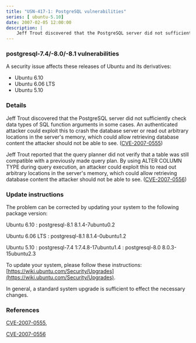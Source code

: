 ```yaml
---
title: "USN-417-1: PostgreSQL vulnerabilities"
series: [ ubuntu-5.10]
date: 2007-02-05 12:00:00
description: |
    Jeff Trout discovered that the PostgreSQL server did not sufficiently check data types of SQL function arguments in some cases. An authenticated attacker could exploit this to crash the database server or read out arbitrary locations in the server&#39;s memory, which could allow retrieving database content the attacker should not be able to see. ([CVE-2007-0555](http://people.ubuntu.com/~ubuntu-security/cve/CVE-2007-0555))
--- 
```

 
### postgresql-7.4/-8.0/-8.1 vulnerabilities

A security issue affects these releases of Ubuntu and its derivatives:

* Ubuntu 6.10
* Ubuntu 6.06 LTS
* Ubuntu 5.10

### Details

Jeff Trout discovered that the PostgreSQL server did not sufficiently check data types of SQL function arguments in some cases. An authenticated attacker could exploit this to crash the database server or read out arbitrary locations in the server&#39;s memory, which could allow retrieving database content the attacker should not be able to see. ([CVE-2007-0555](http://people.ubuntu.com/~ubuntu-security/cve/CVE-2007-0555))

Jeff Trout reported that the query planner did not verify that a table was still compatible with a previously made query plan. By using ALTER COLUMN TYPE during query execution, an attacker could exploit this to read out arbitrary locations in the server&#39;s memory, which could allow retrieving database content the attacker should not be able to see. ([CVE-2007-0556](http://people.ubuntu.com/~ubuntu-security/cve/CVE-2007-0556))

### Update instructions

The problem can be corrected by updating your system to the following package version:

Ubuntu 6.10
 : postgresql-8.1 <span>8.1.4-7ubuntu0.2</span>

Ubuntu 6.06 LTS
 : postgresql-8.1 <span>8.1.4-0ubuntu1.2</span>

Ubuntu 5.10
 : postgresql-7.4 <span>1:7.4.8-17ubuntu1.4</span>
 : postgresql-8.0 <span>8.0.3-15ubuntu2.3</span>

To update your system, please follow these instructions: [https://wiki.ubuntu.com/Security/Upgrades](https://wiki.ubuntu.com/Security/Upgrades).

In general, a standard system upgrade is sufficient to effect the necessary changes.

### References

 [CVE-2007-0555](http://people.ubuntu.com/~ubuntu-security/cve/CVE-2007-0555), 

 [CVE-2007-0556](http://people.ubuntu.com/~ubuntu-security/cve/CVE-2007-0556)
 
